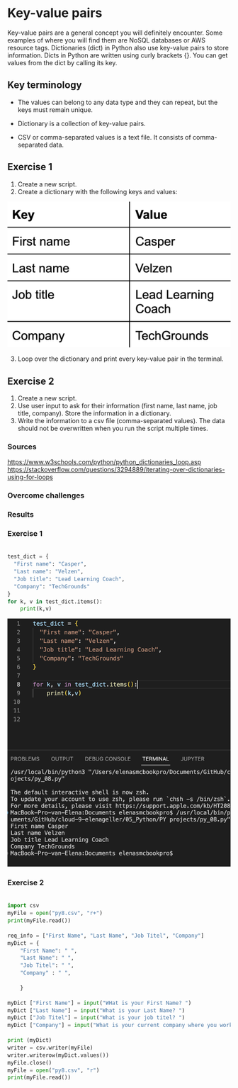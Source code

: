 # Key-value pairs
 
Key-value pairs are a general concept you will definitely encounter. Some examples of where you will find them are NoSQL databases or AWS resource tags. Dictionaries (dict) in Python also use key-value pairs to store information.
Dicts in Python are written using curly brackets {}. You can get values from the dict by calling its key. 

## Key terminology

* The values can belong to any data type and they can repeat, but the keys must remain unique.

* Dictionary is a collection of key-value pairs.

* CSV or comma-separated values is a text file. It consists of comma-separated data.

## Exercise 1

1. Create a new script.
2. Create a dictionary with the following keys and values:

![Screenshot](https://github.com/Techgrounds-Cloud-9/cloud-9-elenageller/blob/main/00_includes/Python/py-08-01.png)

3. Loop over the dictionary and print every key-value pair in the terminal.

## Exercise 2

1. Create a new script.
2. Use user input to ask for their information (first name, last name, job title, company). Store the information in a dictionary.
3. Write the information to a csv file (comma-separated values). The data should not be overwritten when you run the script multiple times.


### Sources

https://www.w3schools.com/python/python_dictionaries_loop.asp
https://stackoverflow.com/questions/3294889/iterating-over-dictionaries-using-for-loops

### Overcome challenges

### Results

### Exercise 1

``` python

test_dict = {
  "First name": "Casper",
  "Last name": "Velzen",
  "Job title": "Lead Learning Coach",
  "Company": "TechGrounds"
}
for k, v in test_dict.items():
    print(k,v)
```

![Screenshot](https://github.com/Techgrounds-Cloud-9/cloud-9-elenageller/blob/main/00_includes/Python/PY-08-02.png)


### Exercise 2

``` python

import csv
myFile = open("py8.csv", "r+")
print(myFile.read())

req_info = ["First Name", "Last Name", "Job Titel", "Company"] 
myDict = {
    "First Name": " ",
    "Last Name": " ",
    "Job Titel": " ",
    "Company" : " ",

    }

myDict ["First Name"] = input("WHat is your First Name? ")
myDict ["Last Name"] = input("What is your Last Name? ")
myDict ["Job Titel"] = input("What is your job titel? ")
myDict ["Company"] = input("What is your current company where you work?")

print (myDict) 
writer = csv.writer(myFile)
writer.writerow(myDict.values())
myFile.close()
myFile = open("py8.csv", "r")
print(myFile.read())

```